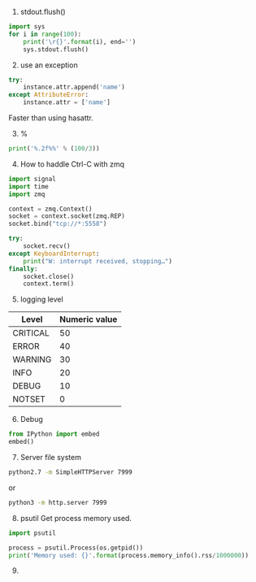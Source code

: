 1. stdout.flush()
```python
import sys
for i in range(100):
    print('\r{}'.format(i), end='')
    sys.stdout.flush()
```

2. use an exception
```python
try:
    instance.attr.append('name')
except AttributeError:
    instance.attr = ['name']
```
Faster than using hasattr.

3. %
```python
print('%.2f%%' % (100/3))
```

4. How to haddle Ctrl-C with zmq
```python
import signal
import time
import zmq

context = zmq.Context()
socket = context.socket(zmq.REP)
socket.bind("tcp://*:5558")

try:
    socket.recv()
except KeyboardInterrupt:
    print("W: interrupt received, stopping…")
finally:
    socket.close()
    context.term()
```

5. logging level

Level | Numeric value
------------ | -------------
CRITICAL | 50
ERROR | 40
WARNING | 30
INFO | 20
DEBUG | 10
NOTSET | 0


6. Debug
```python
from IPython import embed
embed()
```


7. Server file system
```bash
python2.7 -m SimpleHTTPServer 7999
```
or
```bash
python3 -m http.server 7999
```

8. psutil
Get process memory used.
```python
import psutil

process = psutil.Process(os.getpid())  
print('Memory used: {}'.format(process.memory_info().rss/1000000))
```


9.
